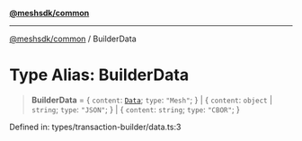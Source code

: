 [**@meshsdk/common**](../README.md)

***

[@meshsdk/common](../globals.md) / BuilderData

# Type Alias: BuilderData

> **BuilderData** = \{ `content`: [`Data`](Data.md); `type`: `"Mesh"`; \} \| \{ `content`: `object` \| `string`; `type`: `"JSON"`; \} \| \{ `content`: `string`; `type`: `"CBOR"`; \}

Defined in: types/transaction-builder/data.ts:3
